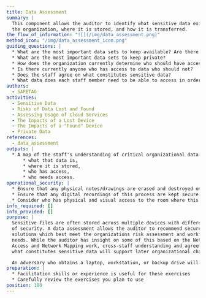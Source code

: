 ```yaml
---
title: Data Assessment
summary: |
  This component allows the auditor to identify what sensitive data exists for
  the organization, where it is stored, and how it is transferred.
the_flow_of_information: "![](/img/data_assessment.png)"
method_icon: "/img/data_assessment_icon.png"
guiding_questions: |
  * What are the most important data sets to keep available? Are there backups?
  * What are the most important data sets to keep private?
  * How does the organization currently determine who should have access to data?
  * Is there currently anyone who has access to data who should not?
  * Does the staff agree on what constitutes sensitive data?
  * What data does each staff member need to be able to access in order to do their job?
authors:
  - SAFETAG
activities:
  - Sensitive Data
  - Risks of Data Lost and Found
  - Assessing Usage of Cloud Services
  - The Impacts of a Lost Device
  - The Impacts of a "Found" Device
  - Private Data
references:
  - data_assessment
outputs: |
  * A map of the staff's understanding of critical organizational data:
      * what that data is,
      * where it is stored,
      * who has access,
      * who needs access.
operational_security: |
  * Ensure that any physical notes/drawings are erased and destroyed once digitally recorded.
  * Ensure that any digital recordings of this process are kept secure and encrypted.
  * Consider who has physical and visual access to the room where this process takes place, and if the room can be secured if this activity may span long/overnight breaks.
info_required: []
info_provided: []
purpose: |
  Sensitive files are often stored across multiple devices with different levels
  of security. A data assessment allows the auditor to recommend secure storage
  solutions which best meet the organizations risk assessment and workflow
  needs. While the auditor has insight on some of this based on the Network
  Access and Network Mapping work, cross-staff understanding and agreement on
  what constitutes sensitive data will support later organizational change.

  An adversary who obtains a laptop, workstation, or backup drive will be able to read or modify sensitive information on the device, even if that staff member has set a strong account password. This applies to threats involving loss, theft, and confiscation, but also to "checkpoint" scenarios in which they may only have access for a few minutes. Furthermore, in the event of a burglary or office raid, an adversary could obtain all sensitive information on the organization's devices, possibly even undetected.
preparation: |
  * Facilitation skills or experience is useful for these exercises
  * Carefully review the exercises you plan to use
position: 100  
---
```

